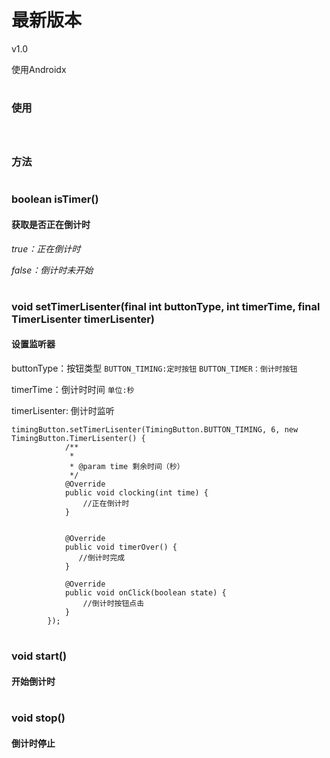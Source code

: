 # 最新版本
 v1.0

使用Androidx
#

### 使用
#
```

```
### 方法
#
### boolean isTimer()

#### 获取是否正在倒计时

_true：正在倒计时_

_false：倒计时未开始_
#
### void setTimerLisenter(final int buttonType, int timerTime, final TimerLisenter timerLisenter)

#### 设置监听器
buttonType：按钮类型
``
BUTTON_TIMING:定时按钮 ``  `` BUTTON_TIMER：倒计时按钮    
``

timerTime：倒计时时间 ``单位:秒``

timerLisenter: 倒计时监听

```
timingButton.setTimerLisenter(TimingButton.BUTTON_TIMING, 6, new TimingButton.TimerLisenter() {
            /**
             * 
             * @param time 剩余时间（秒）
             */
            @Override
            public void clocking(int time) {
                //正在倒计时 
            }

            
            @Override
            public void timerOver() {
               //倒计时完成
            }

            @Override
            public void onClick(boolean state) {
                //倒计时按钮点击
            }
        });
```
#
### void start()
#### 开始倒计时
#
### void stop()  
#### 倒计时停止
